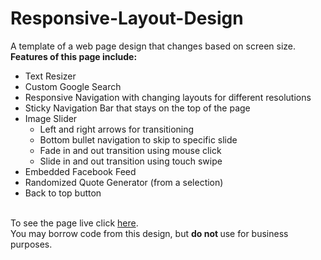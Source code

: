 # Responsive-Layout-Design
A template of a web page design that changes based on screen size.
<b>Features of this page include:</b>
<ul>
<li> Text Resizer </li>
<li> Custom Google Search </li>
<li> Responsive Navigation with changing layouts for different resolutions </li>
<li> Sticky Navigation Bar that stays on the top of the page </li>
<li> Image Slider <br>
<ul>
<li> Left and right arrows for transitioning</li>
<li> Bottom bullet navigation to skip to specific slide </li>
<li> Fade in and out transition using mouse click </li>
<li> Slide in and out transition using touch swipe </li>
</ul>
</li>
<li> Embedded Facebook Feed </li>
<li> Randomized Quote Generator (from a selection) </li>
<li> Back to top button </li>
</ul>
</br>
To see the page live click <a target="_blank" href="http://abri-sports.com/william/Responsive/">here</a>.
</br>
You may borrow code from this design, but <b> do not </b> use for business purposes.
